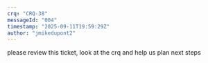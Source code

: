 ```yaml
---
crq: "CRQ-38"
messageId: "004"
timestamp: "2025-09-11T19:59:29Z"
author: "jmikedupont2"
---
```


please review this ticket, look at the crq and help us plan next steps
